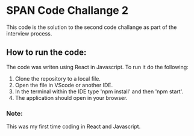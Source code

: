 # SPAN Code Challange 2

This code is the solution to the second code challange as part of the interview process.

## How to run the code:

The code was writen using React in Javascript. To run it do the following:

1. Clone the repository to a local file.
2. Open the file in VScode or another IDE.
3. In the terminal within the IDE type 'npm install' and then 'npm start'.
4. The application should open in your browser.

### Note:
This was my first time coding in React and Javascript.
